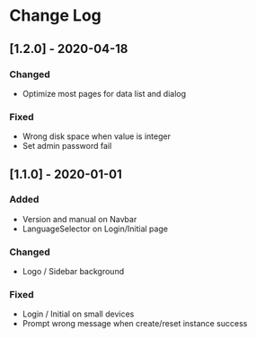 # Change Log

## [1.2.0] - 2020-04-18

### Changed

- Optimize most pages for data list and dialog

### Fixed

- Wrong disk space when value is integer
- Set admin password fail

## [1.1.0] - 2020-01-01

### Added

- Version and manual on Navbar
- LanguageSelector on Login/Initial page

### Changed

- Logo / Sidebar background

### Fixed

- Login / Initial on small devices
- Prompt wrong message when create/reset instance success
